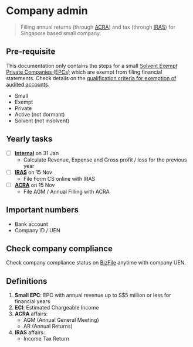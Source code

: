 # Company admin

> Filling annual returns (through [ACRA](https://www.acra.gov.sg/home/)) and tax (through [IRAS](https://www.iras.gov.sg/irashome/default.aspx)) for Singapore based small company.

## Pre-requisite

This documentation only contains the steps for a small [Solvent Exempt Private Companies (EPCs)](https://www.acra.gov.sg/xbrl-filing-and-resources/who-needs-to-file-financial-statements) which are exempt from filing financial statements. Check details on the [qualification criteria for exemption of audited accounts](https://www.acra.gov.sg/legislation/legislative-reform/companies-act-reform/companies-amendment-act-2014/two-phase-implementation-of-companies-amendment-act-2014/more-details-on-small-company-concept-for-audit-exemption).

- Small
- Exempt 
- Private
- Active (not dormant)
- Solvent (not insolvent)

## Yearly tasks

- [ ] **[Internal](internal.md)** on 31 Jan
    - Calculate Revenue, Expense and Gross profit / loss for the previous year
- [ ] **[IRAS](iras.md)** on 15 Nov
    - File Form CS online with IRAS
- [ ] **[ACRA](acra.md)** on 15 Nov
    - File AGM / Annual Filling with ACRA

## Important numbers

- Bank account
- Company ID / UEN

## Check company compliance

Check company compliance status on [BizFile](http://www.bizfile.gov.sg) anytime with company UEN.

## Definitions

1. **Small EPC**: EPC with annual revenue up to S$5 million or less for financial years
2. **ECI**: Estimated Chargeable Income
3. **ACRA** affairs:
    - AGM (Annual General Meeting)
    - AR (Annual Returns)
4. **IRAS** affairs:
   - Income Tax Return
